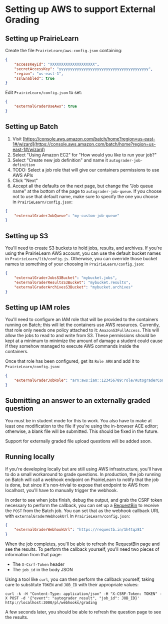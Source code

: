 # Setting up AWS to support External Grading

## Setting up PrairieLearn

Create the file `PrairieLearn/aws-config.json` containing:

```json
{
    "accessKeyId": "XXXXXXXXXXXXXXXXXXXX",
    "secretAccessKey": "yyyyyyyyyyyyyyyyyyyyyyyyyyyyyyyyyyyyyyyy",
    "region": "us-east-1",
    "sslEnabled": true
}
```

Edit `PrairieLearn/config.json` to set:

```json
{
    "externalGraderUseAws": true
}
```

## Setting up Batch

1. Visit [https://console.aws.amazon.com/batch/home?region=us-east-1#/wizard](https://console.aws.amazon.com/batch/home?region=us-east-1#/wizard)
2. Select "Using Amazon EC2" for "How would you like to run your job?"
3. Select "Create new job definition" and name it `autograder-job-definition`
4. TODO: Select a job role that will give our containers permissions to use AWS APIs
5. Click "Next"
6. Accept all the defaults on the next page, but change the "Job queue name" at the bottom of the page to `autograder-job-queue`. If you choose not to use that default name, make sure to specify the one you choose in `PrairieLearn/config.json`:

```json
{
    "externalGraderJobQueue": "my-custom-job-queue"
}
```

## Setting up S3

You'll need to create S3 buckets to hold jobs, results, and archives. If you're using the PrairieLearn AWS account, you can use the default bucket names in `PrairieLearn/lib/config.js`. Otherwise, you can override those bucket names to something of your choosing in `PrairieLearn/config.json`:

```json
{
    "externalGraderJobsS3Bucket": "mybucket.jobs",
    "externalGraderResultsS3Bucket": "mybucket.results",
    "externalGraderArchivesS3Bucket": "mybucket.archives"
}
```

## Setting up IAM roles

You'll need to configure an IAM role that will be provided to the containers running on Batch; this will let the containers use AWS resources. Currently, that role only needs one policy attached to it: `AmazonS3FullAccess`. This will allow the jobs to read to and write from S3. These permissions should be kept at a minimum to minimize the amount of damage a student could cause if they somehow managed to execute AWS commands inside the containers.

Once that role has been configured, get its `Role ARN` and add it to `PrairieLearn/config.json`:

```json
{
    "externalGraderJobRole": "arn:aws:iam::123456789:role/AutograderContainer"
}
```

## Submitting an answer to an externally graded question

You must be in student mode for this to work. You also have to make at least one modification to the file if you're using the in-browser ACE editor; otherwise, a blank file will be submitted. This should be fixed in the future.

Support for externally graded file upload questions will be added soon.

## Running locally

If you're developing locally but are still using AWS infrastructure, you'll have to do a small workaround to grade questions. In production, the job running on Batch will call a webhook endpoint on PrairieLearn to notify that the job is done, but since it's non-trivial to expose that endpoint to AWS from localhost, you'll have to manually trigger the webhook.

In order to see when jobs finish, debug the output, and grab the CSRF token necessary to perform the callback, you can set up a [RequestBin](https://requestb.in/) to receive the `POST` from the Batch job. You can set that as the webhook callback URL with `externalGraderWebhookUrl` in `PrairieLearn/config.json`:

```json
{
    "externalGraderWebhookUrl": "https://requestb.in/1h4tqz81"
}
```

When the job completes, you'll be able to refresh the RequestBin page and see the results. To perform the callback yourself, you'll need two pieces of information from that page:

* The `X-Csrf-Token` header
* The `job_id` in the body JSON

Using a tool like `curl`, you can then perform the callback yourself, taking care to substitute `TOKEN` and `JOB_ID` with their appropriate values:

```
curl -k -H "Content-Type: application/json" -H "X-CSRF-Token: TOKEN" -X POST -d '{"event": "autograder_result", "job_id": JOB_ID}' http://localhost:3000/pl/webhooks/grading
```

A few seconds later, you should be able to refresh the question page to see the results.
